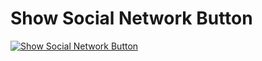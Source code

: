 # Show Social Network Button

[![Show Social Network Button](http://img.youtube.com/vi/F2tG5Bl7xUo/0.jpg)](http://www.youtube.com/watch?v=F2tG5Bl7xUo "Show Social Network Button")
